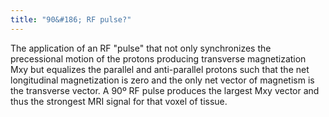 ```yaml
---
title: "90&#186; RF pulse?"
---
```

The application of an RF &quot;pulse&quot; that not only synchronizes the precessional motion of the protons producing transverse magnetization Mxy but equalizes the parallel and anti-parallel protons such that the net longitudinal magnetization is zero and the only net vector of magnetism is the transverse vector. A 90&#186; RF pulse produces the largest Mxy vector and thus the strongest MRI signal for that voxel of tissue.

